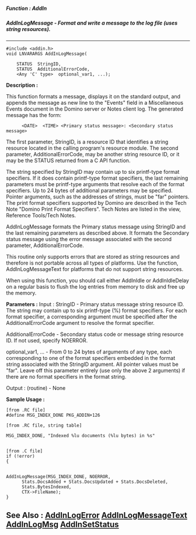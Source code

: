 ##### Function : AddIn
##### AddInLogMessage - Format and write a message to the log file (uses string resources).
---
```
#include <addin.h>
void LNVARARGS AddInLogMessage(

	STATUS  StringID,
	STATUS  AdditionalErrorCode,
	<Any 'C' type>  optional_var1, ...);
```
**Description :**

This function formats a message, displays it on the standard output, and 
appends the message as new line to the "Events" field in a Miscellaneous Events 
document in the Domino server or Notes client log.  The generated message has 
the form:
 
          <DATE>  <TIME> <Primary status message>: <Secondary status message>

The first parameter, StringID, is a resource ID that identifies a string 
resource located in the calling program's resource module.   The second 
parameter, AdditionalErrorCode, may be another string resource ID, or it may be 
the STATUS returned from a C API function.

The string specified by StringID may contain up to six printf-type format 
specifiers. If it does contain printf-type format specifiers, the last 
remaining parameters must be printf-type arguments that resolve each of the 
format specifiers.  Up to 24 bytes of additional parameters may be specified.  
Pointer arguments, such as the addresses of strings, must be "far" pointers.  
The print format specifiers supported by Domino are described in the Tech Note 
"Domino Print Format Specifiers".  Tech Notes are listed in the view, Reference 
Tools/Tech Notes.

AddInLogMessage formats the Primary status message using StringID and the last 
remaining parameters as described above.  It formats the Secondary status 
message using the error message associated with the second parameter, 
AdditionalErrorCode.  

This routine only supports errors that are stored as string resources and 
therefore is not portable across all types of platforms.  Use the function, 
AddInLogMessageText for platforms that do not support string resources.

When using this function, you should call either AddInIdle or AddInIdleDelay on 
a regular basis to flush the log entries from memory to disk and free up the 
memory.

**Parameters :**
Input :
StringID  -  Primary status message string resource ID. The string may contain up to six printf-type (%) format specifiers. For each format specifier, a corresponding argument must be specified after the AdditionalErrorCode argument to resolve the format specifier.

AdditionalErrorCode  -  Secondary status code or message string resource ID.  If not used, specify NOERROR.

optional_var1, ...  -  From 0 to 24 bytes of arguments of any type, each corresponding to one of the format specifiers embedded in the format string associated with the StringID argument.  All pointer values must be "far".  Leave off this parameter entirely (use only the above 2 arguments) if there are no format specifiers in the format string.

Output :
(routine)  -  None



**Sample Usage :**
```
[from .RC file]
#define MSG_INDEX_DONE PKG_ADDIN+126

[from .RC file, string table]

MSG_INDEX_DONE, "Indexed %lu documents (%lu bytes) in %s"


[from .C file]
if (!error)
{

   
AddInLogMessage(MSG_INDEX_DONE, NOERROR,
      Stats.DocsAdded + Stats.DocsUpdated + Stats.DocsDeleted,
      Stats.BytesIndexed,
      CTX->FileName);
}
```
**See Also :**
[AddInLogError](/reference/Func/AddInLogError)
[AddInLogMessageText](/reference/Func/AddInLogMessageText)
[AddInLogMsg](/reference/Func/AddInLogMsg)
[AddInSetStatus](/reference/Func/AddInSetStatus)
---
